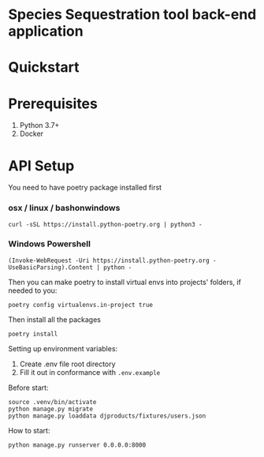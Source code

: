 # Species Sequestration tool back-end application

# Quickstart

# Prerequisites

1. Python 3.7+
2. Docker

# API Setup

You need to have poetry package installed first

### osx / linux / bashonwindows

```shell
curl -sSL https://install.python-poetry.org | python3 -
```

### Windows Powershell

```shell
(Invoke-WebRequest -Uri https://install.python-poetry.org -UseBasicParsing).Content | python -
```

Then you can make poetry to install virtual envs into projects' folders, if needed to you:

```shell
poetry config virtualenvs.in-project true
```

Then install all the packages

```shell
poetry install
```

Setting up environment variables:

1. Create .env file root directory
2. Fill it out in conformance with `.env.example`

Before start:

```shell
source .venv/bin/activate
python manage.py migrate
python manage.py loaddata djproducts/fixtures/users.json
```

How to start:
```shell
python manage.py runserver 0.0.0.0:8000
```